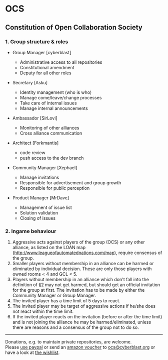 # OCS
## Constitution of Open Collaboration Society

### 1. Group structure & roles

* Group Manager [cyberblast]
  * Administrative access to all repositories
  * Constitutional amendment
  * Deputy for all other roles  
  
* Secretary [Asku]
  * Identity management (who is who)
  * Manage come/leave/change processes
  * Take care of internal issues
  * Manage internal announcements
  
* Ambassador [SirLovi]
  * Monitoring of other alliances
  * Cross alliance communication
  
* Architect [Forkmantis]
  * code review
  * push access to the dev branch
  
* Community Manager [Xephael]
  * Manage invitations
  * Responsible for advertisement and group growth
  * Responsible for public perception
  
* Product Manager [MrDave]
  * Management of issue list
  * Solution validation
  * Closing of issues 
  


### 2. Ingame behaviour

1. Aggressive acts against players of the group (OCS) or any other alliance, as listed on the LOAN map (http://www.leagueofautomatednations.com/map), require consensus of the group. 
2. Smaller players without membership in an alliance can be harmed or eliminated by individual decision. These are only those players with owned rooms < 4 and GCL < 5.
3. Players without membership in an alliance which don't fall into the definition of §2 may not get harmed, but should get an official invitation for the group at first. The invitation has to be made by either the Community Manager or Group Manager.   
  1. The invited player has a time limit of 5 days to react.
  2. The invited player may be target of aggressive actions if he/she does not react within the time limit.
  3. If the invited player reacts on the invitation (before or after the time limit) and is not joining the alliance he may be harmed/eliminated, unless there are reasons and a consensus of the group not to do so.



----------



Donations, e.g. to maintain private repositories, are welcome.  
Please [use paypal](https://www.paypal.me/rakowitz) or send an [amazon voucher](https://www.amazon.de/dp/B0054PDOV8) to ocs@cyberblast.org or have a look at [the wishlist](https://www.amazon.de/gp/registry/wishlist/2MIY1Q2RFJQ86).
